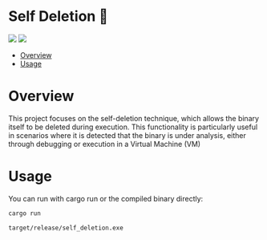 # Self Deletion 🦀

<p align="left">
	<a href="https://www.rust-lang.org/"><img src="https://img.shields.io/badge/made%20with-Rust-red"></a>
	<a href="#"><img src="https://img.shields.io/badge/platform-windows-blueviolet"></a>
</p>

- [Overview](#overview)
- [Usage](#usage)

# Overview
This project focuses on the self-deletion technique, which allows the binary itself to be deleted during execution. This functionality is particularly useful in scenarios where it is detected that the binary is under analysis, either through debugging or execution in a Virtual Machine (VM)

# Usage 
You can run with cargo run or the compiled binary directly:
```sh
cargo run
```
```sh
target/release/self_deletion.exe
```